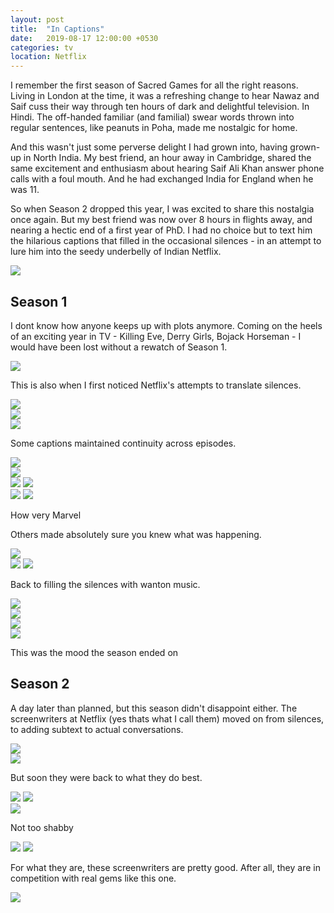 ```yaml
---
layout: post
title:  "In Captions"
date:   2019-08-17 12:00:00 +0530
categories: tv
location: Netflix
---
```


I remember the first season of Sacred Games for all the right reasons. Living in London at the time, it was a refreshing change to hear Nawaz and Saif cuss their way through ten hours of dark and delightful television. In Hindi. The off-handed familiar (and familial) swear words thrown into regular sentences, like peanuts in Poha, made me nostalgic for home. 

And this wasn't just some perverse delight I had grown into, having grown-up in North India. My best friend, an hour away in Cambridge, shared the same excitement and enthusiasm about hearing Saif Ali Khan answer phone calls with a foul mouth. And he had exchanged India for England when he was 11.

So when Season 2 dropped this year, I was excited to share this nostalgia once again. But my best friend was now over 8 hours in flights away, and nearing a hectic end of a first year of PhD. I had no choice but to text him the hilarious captions that filled in the occasional silences - in an attempt to lure him into the seedy underbelly of Indian Netflix.

<div class="post-image">
    <img src="{{site.baseurl}}/img/posts/2019-08-17-in-captions/S1/1.png" />
    <p class="post-image-caption"></p>
</div>

## Season 1
I dont know how anyone keeps up with plots anymore. Coming on the heels of an exciting year in TV - Killing Eve, Derry Girls, Bojack Horseman - I would have been lost without a rewatch of Season 1.

<div class="post-image">
    <img src="{{site.baseurl}}/img/posts/2019-08-17-in-captions/S1/2.png" />
    <p class="post-image-caption">This is also when I first noticed Netflix's attempts to translate silences.</p>
</div>
<div class="post-image">
    <img src="{{site.baseurl}}/img/posts/2019-08-17-in-captions/S1/3.png" />
</div>
<div class="post-image">
    <img src="{{site.baseurl}}/img/posts/2019-08-17-in-captions/S1/4.png" />
</div>
<div class="post-image">
    <img src="{{site.baseurl}}/img/posts/2019-08-17-in-captions/S1/5.png" />
    <p class="post-image-caption"></p>
</div>

<p>Some captions maintained continuity across episodes.</p>
<div class="post-image">
    <img src="{{site.baseurl}}/img/posts/2019-08-17-in-captions/S1/10.png" />
</div>
<div class="post-image">
    <img src="{{site.baseurl}}/img/posts/2019-08-17-in-captions/S1/11.png" />
</div>
<div class="post-image post-image--split">
    <img src="{{site.baseurl}}/img/posts/2019-08-17-in-captions/S1/12.png" />
    <img src="{{site.baseurl}}/img/posts/2019-08-17-in-captions/S1/13.png" />
</div>
<div class="post-image post-image--split">
    <img src="{{site.baseurl}}/img/posts/2019-08-17-in-captions/S1/14.png" />
    <img src="{{site.baseurl}}/img/posts/2019-08-17-in-captions/S1/15.png" />
    <p class="post-image-caption">How very Marvel</p>
</div>

<p>Others made absolutely sure you knew what was happening.</p>
<div class="post-image">
    <img src="{{site.baseurl}}/img/posts/2019-08-17-in-captions/S1/16.png" />
</div>
<div class="post-image post-image--split">
    <img src="{{site.baseurl}}/img/posts/2019-08-17-in-captions/S1/17.png" />
    <img src="{{site.baseurl}}/img/posts/2019-08-17-in-captions/S1/18.png" />
</div>

<p>Back to filling the silences with wanton music.</p>
<div class="post-image">
    <img src="{{site.baseurl}}/img/posts/2019-08-17-in-captions/S1/6.png" />
</div>
<div class="post-image">
    <img src="{{site.baseurl}}/img/posts/2019-08-17-in-captions/S1/7.png" />
</div>
<div class="post-image">
    <img src="{{site.baseurl}}/img/posts/2019-08-17-in-captions/S1/8.png" />
</div>
<div class="post-image">
    <img src="{{site.baseurl}}/img/posts/2019-08-17-in-captions/S1/9.png" />
    <p class="post-image-caption">This was the mood the season ended on</p>
</div>

## Season 2
A day later than planned, but this season didn't disappoint either. The screenwriters at Netflix (yes thats what I call them) moved on from silences, to adding subtext to actual conversations.

<div class="post-image">
    <img src="{{site.baseurl}}/img/posts/2019-08-17-in-captions/S2/1.png" />
</div>
<div class="post-image">
    <img src="{{site.baseurl}}/img/posts/2019-08-17-in-captions/S2/2.png" />
</div>

<p>But soon they were back to what they do best.</p>
<div class="post-image post-image--split">
    <img src="{{site.baseurl}}/img/posts/2019-08-17-in-captions/S2/3.png" />
    <img src="{{site.baseurl}}/img/posts/2019-08-17-in-captions/S2/4.png" />
</div>
<div class="post-image">
    <img src="{{site.baseurl}}/img/posts/2019-08-17-in-captions/S2/6.png" />
    <p class="post-image-caption">Not too shabby</p>
</div>
<div class="post-image post-image--split">
    <img src="{{site.baseurl}}/img/posts/2019-08-17-in-captions/S2/7.png" />
    <img src="{{site.baseurl}}/img/posts/2019-08-17-in-captions/S2/8.png" />
</div>
<p>
For what they are, these screenwriters are pretty good. After all, they are in competition with real gems like this one.
</p>
<div class="post-image">
    <img src="{{site.baseurl}}/img/posts/2019-08-17-in-captions/S2/5.png" />
</div>

